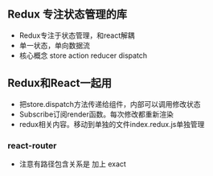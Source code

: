 ## Redux 专注状态管理的库

- Redux专注于状态管理，和react解耦
- 单一状态，单向数据流
- 核心概念  store action reducer dispatch

## Redux和React一起用
- 把store.dispatch方法传递给组件，内部可以调用修改状态
- Subscribe订阅render函数。每次修改都重新渲染
- redux相关内容。移动到单独的文件index.redux.js单独管理

### react-router
- 注意有路径包含关系是  加上 exact
